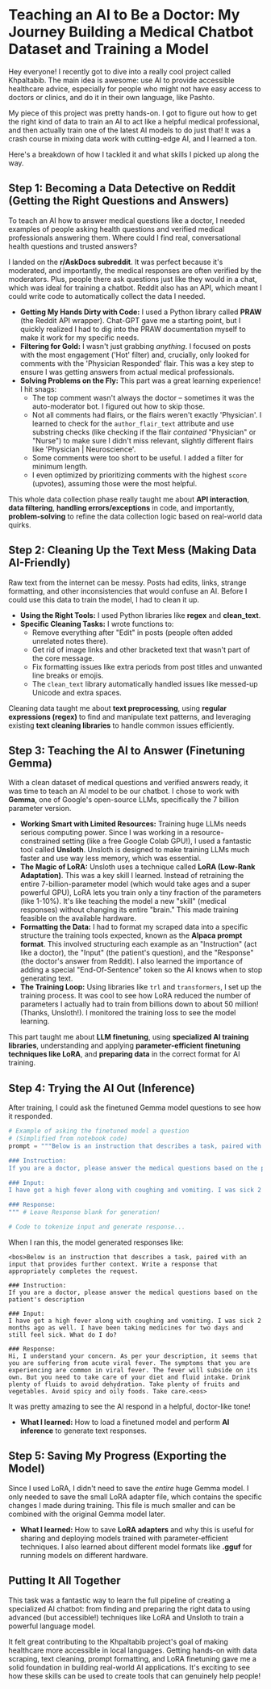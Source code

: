 # Teaching an AI to Be a Doctor: My Journey Building a Medical Chatbot Dataset and Training a Model

Hey everyone! I recently got to dive into a really cool project called Khpaltabib. The main idea is awesome: use AI to provide accessible healthcare advice, especially for people who might not have easy access to doctors or clinics, and do it in their own language, like Pashto.

My piece of this project was pretty hands-on. I got to figure out how to get the right kind of data to train an AI to act like a helpful medical professional, and then actually train one of the latest AI models to do just that! It was a crash course in mixing data work with cutting-edge AI, and I learned a ton.

Here's a breakdown of how I tackled it and what skills I picked up along the way.

## Step 1: Becoming a Data Detective on Reddit (Getting the Right Questions and Answers)

To teach an AI how to answer medical questions like a doctor, I needed examples of people asking health questions and verified medical professionals answering them. Where could I find real, conversational health questions and trusted answers?

I landed on the **r/AskDocs subreddit**. It was perfect because it's moderated, and importantly, the medical responses are often verified by the moderators. Plus, people there ask questions just like they would in a chat, which was ideal for training a chatbot. Reddit also has an API, which meant I could write code to automatically collect the data I needed.

*   **Getting My Hands Dirty with Code:** I used a Python library called **PRAW** (the Reddit API wrapper). Chat-GPT gave me a starting point, but I quickly realized I had to dig into the PRAW documentation myself to make it work for my specific needs.
*   **Filtering for Gold:** I wasn't just grabbing *anything*. I focused on posts with the most engagement ('Hot' filter) and, crucially, only looked for comments with the 'Physician Responded' flair. This was a key step to ensure I was getting answers from actual medical professionals.
*   **Solving Problems on the Fly:** This part was a great learning experience! I hit snags:
    *   The top comment wasn't always the doctor – sometimes it was the auto-moderator bot. I figured out how to skip those.
    *   Not all comments had flairs, or the flairs weren't exactly 'Physician'. I learned to check for the `author_flair_text` attribute and use substring checks (like checking if the flair *contained* "Physician" or "Nurse") to make sure I didn't miss relevant, slightly different flairs like 'Physician | Neuroscience'.
    *   Some comments were too short to be useful. I added a filter for minimum length.
    *   I even optimized by prioritizing comments with the highest `score` (upvotes), assuming those were the most helpful.

This whole data collection phase really taught me about **API interaction**, **data filtering**, **handling errors/exceptions** in code, and importantly, **problem-solving** to refine the data collection logic based on real-world data quirks.

## Step 2: Cleaning Up the Text Mess (Making Data AI-Friendly)

Raw text from the internet can be messy. Posts had edits, links, strange formatting, and other inconsistencies that would confuse an AI. Before I could use this data to train the model, I had to clean it up.

*   **Using the Right Tools:** I used Python libraries like **regex** and **clean_text**.
*   **Specific Cleaning Tasks:** I wrote functions to:
    *   Remove everything after "Edit" in posts (people often added unrelated notes there).
    *   Get rid of image links and other bracketed text that wasn't part of the core message.
    *   Fix formatting issues like extra periods from post titles and unwanted line breaks or emojis.
    *   The `clean_text` library automatically handled issues like messed-up Unicode and extra spaces.

Cleaning data taught me about **text preprocessing**, using **regular expressions (regex)** to find and manipulate text patterns, and leveraging existing **text cleaning libraries** to handle common issues efficiently.

## Step 3: Teaching the AI to Answer (Finetuning Gemma)

With a clean dataset of medical questions and verified answers ready, it was time to teach an AI model to be our chatbot. I chose to work with **Gemma**, one of Google's open-source LLMs, specifically the 7 billion parameter version.

*   **Working Smart with Limited Resources:** Training huge LLMs needs serious computing power. Since I was working in a resource-constrained setting (like a free Google Colab GPU!), I used a fantastic tool called **Unsloth**. Unsloth is designed to make training LLMs much faster and use way less memory, which was essential.
*   **The Magic of LoRA:** Unsloth uses a technique called **LoRA (Low-Rank Adaptation)**. This was a key skill I learned. Instead of retraining the entire 7-billion-parameter model (which would take ages and a super powerful GPU), LoRA lets you train only a tiny fraction of the parameters (like 1-10%). It's like teaching the model a new "skill" (medical responses) without changing its entire "brain." This made training feasible on the available hardware.
*   **Formatting the Data:** I had to format my scraped data into a specific structure the training tools expected, known as the **Alpaca prompt format**. This involved structuring each example as an "Instruction" (act like a doctor), the "Input" (the patient's question), and the "Response" (the doctor's answer from Reddit). I also learned the importance of adding a special "End-Of-Sentence" token so the AI knows when to stop generating text.
*   **The Training Loop:** Using libraries like `trl` and `transformers`, I set up the training process. It was cool to see how LoRA reduced the number of parameters I actually had to train from billions down to about 50 million! (Thanks, Unsloth!). I monitored the training loss to see the model learning.

This part taught me about **LLM finetuning**, using **specialized AI training libraries**, understanding and applying **parameter-efficient finetuning techniques like LoRA**, and **preparing data** in the correct format for AI training.

## Step 4: Trying the AI Out (Inference)

After training, I could ask the finetuned Gemma model questions to see how it responded.

```python
# Example of asking the finetuned model a question
# (Simplified from notebook code)
prompt = """Below is an instruction that describes a task, paired with an input that provides further context. Write a response that appropriately completes the request.

### Instruction:
If you are a doctor, please answer the medical questions based on the patient's description

### Input:
I have got a high fever along with coughing and vomiting. I was sick 2 months ago as well. I have been taking medicines for two days and still feel sick. What do I do?

### Response:
""" # Leave Response blank for generation!

# Code to tokenize input and generate response...
```

When I ran this, the model generated responses like:

```
<bos>Below is an instruction that describes a task, paired with an input that provides further context. Write a response that appropriately completes the request.

### Instruction:
If you are a doctor, please answer the medical questions based on the patient's description

### Input:
I have got a high fever along with coughing and vomiting. I was sick 2 months ago as well. I have been taking medicines for two days and still feel sick. What do I do?

### Response:
Hi, I understand your concern. As per your description, it seems that you are suffering from acute viral fever. The symptoms that you are experiencing are common in viral fever. The fever will subside on its own. But you need to take care of your diet and fluid intake. Drink plenty of fluids to avoid dehydration. Take plenty of fruits and vegetables. Avoid spicy and oily foods. Take care.<eos>
```
It was pretty amazing to see the AI respond in a helpful, doctor-like tone!

*   **What I learned:** How to load a finetuned model and perform **AI inference** to generate text responses.

## Step 5: Saving My Progress (Exporting the Model)

Since I used LoRA, I didn't need to save the *entire* huge Gemma model. I only needed to save the small LoRA adapter file, which contains the specific changes I made during training. This file is much smaller and can be combined with the original Gemma model later.

*   **What I learned:** How to save **LoRA adapters** and why this is useful for sharing and deploying models trained with parameter-efficient techniques. I also learned about different model formats like **.gguf** for running models on different hardware.

## Putting It All Together

This task was a fantastic way to learn the full pipeline of creating a specialized AI chatbot: from finding and preparing the right data to using advanced (but accessible!) techniques like LoRA and Unsloth to train a powerful language model.

It felt great contributing to the Khpaltabib project's goal of making healthcare more accessible in local languages. Getting hands-on with data scraping, text cleaning, prompt formatting, and LoRA finetuning gave me a solid foundation in building real-world AI applications. It's exciting to see how these skills can be used to create tools that can genuinely help people!